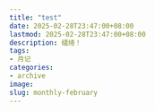 ```yaml
---
title: "test"
date: 2025-02-28T23:47:00+08:00
lastmod: 2025-02-28T23:47:00+08:00
description: 缱绻！
tags: 
- 月记
categories: 
- archive
image: 
slug: monthly-february
---
```

